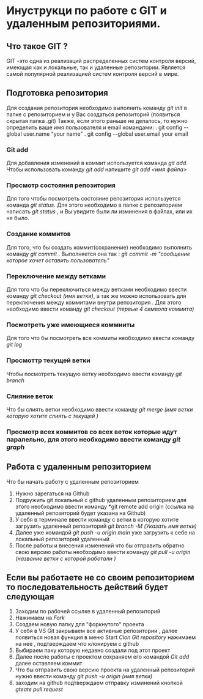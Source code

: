 # Инуструкци по работе с GIT и удаленным репозиториями.

## Что такое GIT ?
GIT -это одна из реализаций распределенных систем контроля версий, имеющая как и локальные, так и удаленные репозитории. Является самой популярной реализацией систем контроля версий в мире.
## Подготовка репозитория
Для создания репозитория необходимо выполнить команду *git init* в папке с репозиторием и у Вас создаться репозиторий (появиться скрытая папка .git)
Также, если этого раньше не делалось, то нужно определить ваше имя пользователя и email командами:
. git config --global user.name "your name"
. git config --global user.email your email

### Git add
Для добавления изменений в коммит используется команда *git add*. Чтобы использовать команду *git add* напишите *git add <имя файла>*

### Просмотр состояния репозитория
Для того чтобы посмотреть состояние репозитория используется команда *git status*. Для этого необходимо в папке с репозиторием написать *git status* , и Вы увидите были ли изминения в файлах, или их не было.

### Создание коммитов
Для того, что бы создать коммит(сохранение) необходимо выполнить команду *git commit* . Выполняется она так : *git commit -m "сообщение которое хочет оставить пользователь"*

### Переключение между ветками
Для того что бы переключиться между ветками необходимо ввести команду *git checkout (имя ветки)*, а так же можно использовать для переключения между коммитами внутри репозитория . Для этого необходимо ввести команду *git checkout (первые 4 символа коммита)*

### Посмотреть уже имеющиеся коммииты
Для того что бы посмотреть все коммиты необходимо ввести команду *git log*

### Просмоттр текущей ветки 
Чтобы посмотреть текущую ветку необходимо ввести команду *git branch*

### Слияние веток 
Что бы слиять ветки необходимо ввести команду *git merge (имя ветки которую хотите слиять с текущей )*

### Просмотр всех коммитов со всех веток которые идут паралельно, для этого необходимо ввести команду *git graph*

## Работа с удаленным репозиторием 

Что бы начать работу с удаленным репозиторием 
1. Нужно зарегаться на Github
2. Подружить git локальный с github удаленным репозиторием для этого необходимо ввести команду *git remote add origin (ссылка на удаленный репозиторий будет указана на Github)
3. У себя в терминале ввести команду с ветки в которую хотите загрузить удаленный репозиторий *git branch -M (Указать имя ветки)* 
3. Далее уже командой *git push -u origin main* уже загрузить к себе на локальный репозиторий удаленный 
4. После работы и внесения изменений что бы отправить обратно свою версию работы необходимо ввести команду *git pull -u origin (название ветки с которой работали )*

## Если вы работаете не со своим репозиторием то последовательность действий будет следующая 

1. Заходим по рабочей ссылке в удаленный репозиторий 
2. Нажимаем на *Fork* 
3. Создаем новую папку для "форкнутого" проекта 
4. У себя в VS Git закрываем все активные репозитории , далее появиться новая функция в меню Start *Сlon Git repository* нажимаем на нее ,  подтверждаем что клонируем с github 
5. Выбираем паку которую недавно создали под этот проект 
6. Далее после работы с проектом сохраняем его командой *Git add* далее оставляем коммит 
7. Что бы отправить свою версию проекта на удаленный репозиторий нужно ввести команду *git push -u origin (имя ветки)*
8. заходим на github подтверждаем отправку изминений кнопкой *gteate pull request*